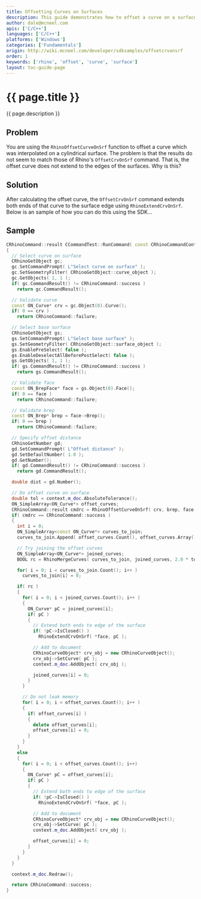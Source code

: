 ```yaml
---
title: Offsetting Curves on Surfaces
description: This guide demonstrates how to offset a curve on a surface using C/C++.
author: dale@mcneel.com
apis: ['C/C++']
languages: ['C/C++']
platforms: ['Windows']
categories: ['Fundamentals']
origin: http://wiki.mcneel.com/developer/sdksamples/offsetcrvonsrf
order: 1
keywords: ['rhino', 'offset', 'curve', 'surface']
layout: toc-guide-page
---
```


# {{ page.title }}

{{ page.description }}

## Problem

You are using the `RhinoOffsetCurveOnSrf` function to offset a curve which was interpolated on a cylindrical surface.  The problem is that the results do not seem to match those of Rhino's `OffsetCrvOnSrf` command.  That is, the offset curve does not extend to the edges of the surfaces.  Why is this?

## Solution

After calculating the offset curve, the `OffsetCrvOnSrf` command extends both ends of that curve to the surface edge using `RhinoExtendCrvOnSrf`.  Below is an sample of how you can do this using the SDK...

## Sample

```cpp
CRhinoCommand::result CCommandTest::RunCommand( const CRhinoCommandContext& context )
{
  // Select curve on surface
  CRhinoGetObject gc;
  gc.SetCommandPrompt( L"Select curve on surface" );
  gc.SetGeometryFilter( CRhinoGetObject::curve_object );
  gc.GetObjects( 1, 1 );
  if( gc.CommandResult() != CRhinoCommand::success )
    return gc.CommandResult();

  // Validate curve
  const ON_Curve* crv = gc.Object(0).Curve();
  if( 0 == crv )
    return CRhinoCommand::failure;

  // Select base surface
  CRhinoGetObject gs;
  gs.SetCommandPrompt( L"Select base surface" );
  gs.SetGeometryFilter( CRhinoGetObject::surface_object );
  gs.EnablePreSelect( false );
  gs.EnableDeselectAllBeforePostSelect( false );
  gs.GetObjects( 1, 1 );
  if( gs.CommandResult() != CRhinoCommand::success )
    return gs.CommandResult();

  // Validate face
  const ON_BrepFace* face = gs.Object(0).Face();
  if( 0 == face )
    return CRhinoCommand::failure;

  // Validate brep
  const ON_Brep* brep = face->Brep();
  if( 0 == brep )
    return CRhinoCommand::failure;

  // Specify offset distance
  CRhinoGetNumber gd;
  gd.SetCommandPrompt( L"Offset distance" );
  gd.SetDefaultNumber( 1.0 );
  gd.GetNumber();
  if( gd.CommandResult() != CRhinoCommand::success )
    return gd.CommandResult();

  double dist = gd.Number();

  // Do offset curve on surface
  double tol = context.m_doc.AbsoluteTolerance();
  ON_SimpleArray<ON_Curve*> offset_curves;
  CRhinoCommand::result cmdrc = RhinoOffsetCurveOnSrf( crv, brep, face->m_face_index, dist, tol, offset_curves );
  if( cmdrc == CRhinoCommand::success )
  {
    int i = 0;
    ON_SimpleArray<const ON_Curve*> curves_to_join;
    curves_to_join.Append( offset_curves.Count(), offset_curves.Array() );

    // Try joining the offset curves
    ON_SimpleArray<ON_Curve*> joined_curves;
    BOOL rc = RhinoMergeCurves( curves_to_join, joined_curves, 2.0 * tol, TRUE );

    for( i = 0; i < curves_to_join.Count(); i++ )
      curves_to_join[i] = 0;

    if( rc )
    {
      for( i = 0; i < joined_curves.Count(); i++ )
      {
        ON_Curve* pC = joined_curves[i];
        if( pC )
        {
          // Extend both ends to edge of the surface
          if( !pC->IsClosed() )
            RhinoExtendCrvOnSrf( *face, pC );

          // Add to document
          CRhinoCurveObject* crv_obj = new CRhinoCurveObject();
          crv_obj->SetCurve( pC );
          context.m_doc.AddObject( crv_obj );

          joined_curves[i] = 0;
        }
      }

      // Do not leak memory
      for( i = 0; i < offset_curves.Count(); i++ )
      {
        if( offset_curves[i] )
        {
          delete offset_curves[i];
          offset_curves[i] = 0;
        }
      }
    }
    else
    {
      for( i = 0; i < offset_curves.Count(); i++)
      {
        ON_Curve* pC = offset_curves[i];
        if( pC )
        {
          // Extend both ends to edge of the surface
          if( !pC->IsClosed() )
            RhinoExtendCrvOnSrf( *face, pC );

          // Add to document
          CRhinoCurveObject* crv_obj = new CRhinoCurveObject();
          crv_obj->SetCurve( pC );
          context.m_doc.AddObject( crv_obj );

          offset_curves[i] = 0;
        }
      }
    }
  }

  context.m_doc.Redraw();

  return CRhinoCommand::success;
}
```
